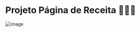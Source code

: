 # Projeto Página de Receita 🍪🧑‍🍳
![image](https://github.com/user-attachments/assets/45159357-5d0d-462e-99ca-4729b549d5bb)

